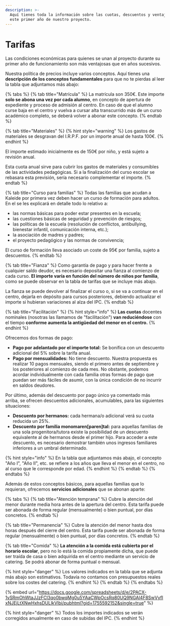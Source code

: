 ```yaml
---
description: >-
  Aquí tienes toda la información sobre las cuotas, descuentos y ventajas para
  este primer año de nuestro proyecto.
---
```


# Tarifas

Las condiciones económicas para quienes se unan al proyecto durante su primer año de funcionamiento son más ventajosas que en años sucesivos. 

Nuestra política de precios incluye varios conceptos. Aquí tienes una **descripción de los conceptos fundamentales** para que no te pierdas al leer la tabla que adjuntamos más abajo:

{% tabs %}
{% tab title="Matrícula" %}
La matrícula son 350€. Este importe **solo se abona una vez por cada alumno**, en concepto de apertura de expediente y proceso de admisión al centro. En caso de que el alumno curse baja en el centro y vuelva a cursar alta transcurrido más de un curso académico completo, se deberá volver a abonar este concepto. 
{% endtab %}

{% tab title="Materiales" %}
{% hint style="warning" %}
Los gastos de materiales se desgravan del I.R.P.F. por un importe anual de hasta 100€.
{% endhint %}

El importe estimado inicialmente es de 150€ por niño, y está sujeto a revisión anual. 

Esta cuota anual sirve para cubrir los gastos de materiales y consumibles de las actividades pedagógicas. Si a la finalización del curso escolar se rebasara esta previsión, sería necesario complementar el importe.
{% endtab %}

{% tab title="Curso para familias" %}
Todas las familias que acudan a Kaleide por primera vez deben hacer un curso de formación para adultos. En el se les explicará en detalle todo lo relativo a:

* las normas básicas para poder estar presentes en la escuela;
* las cuestiones básicas de seguridad y prevención de riesgos;
* las políticas de la escuela \(resolución de conflictos, antibullying, bienestar infantil, comunicación interna, etc.\);
* la asociación de madres y padres;
* el proyecto pedagógico y las normas de convivencia;

El curso de formación lleva asociado un coste de 95€ por familia, sujeto a descuentos.
{% endtab %}

{% tab title="Fianza" %}
Como garantía de pago y para hacer frente a cualquier saldo deudor, es necesario depositar una fianza al comienzo de cada curso. **El importe varía en función del número de niños por familia**, como se puede observar en la tabla de tarifas que se incluye más abajo. 

La fianza se puede devolver al finalizar el curso o, si se va a continuar en el centro, dejarla en depósito para cursos posteriores, debiendo actualizar el importe si hubieran variaciones al alza del IPC.
{% endtab %}

{% tab title="Facilitación" %}
{% hint style="info" %}
**Las cuotas** docentes nominales \(nosotras las llamamos de "facilitación"\) **van reduciéndose** con el tiempo **conforme aumenta la antigüedad del menor en el centro.**
{% endhint %}

Ofrecemos  dos formas de pago:

* **Pago por adelantado por el importe total:** Se bonifica con un descuento adicional del 5% sobre la tarifa anual. 
* **Pago por mensualidades:** No tiene descuento. Nuestra propuesta es realizar 10 pagos mensuales, siendo el primero antes de septiembre y los posteriores al comienzo de cada mes. No obstante, podemos acordar individualmente con cada familia otras formas de pago que puedan ser más fáciles de asumir, con la única condición de no incurrir en saldos deudores.

Por último, además del descuento por pago único ya comentado más arriba, se ofrecen descuentos adicionales, acumulables, para las siguientes situaciones:

* **Descuento por hermanos:** cada hermana/o adicional verá su cuota reducida un 25%.
* **Descuento por familia monomaren\[paren\]tal:** para aquellas familias de una sola progenitora/tutora existe la posibilidad de un descuento equivalente al de hermanos desde el primer hijo. Para acceder a este descuento, es necesario demostrar también unos ingresos familiares inferiores a un umbral determinado.

{% hint style="info" %}
En la tabla que adjuntamos más abajo, el concepto "Año I", "Año II", etc. se refiere a los años que lleva el menor en el centro, no al curso que le corresponde por edad.
{% endhint %}
{% endtab %}
{% endtabs %}

Además de estos conceptos básicos, para aquellas familias que lo requieran, ofrecemos **servicios adicionales** que se abonan aparte:

{% tabs %}
{% tab title="Atención temprana" %}
Cubre la atención del menor durante media hora antes de la apertura del centro. Esta tarifa puede ser abonada de forma regular \(mensualmente\) o bien puntual, por días concretos.
{% endtab %}

{% tab title="Permanencia" %}
Cubre la atención del menor hasta dos horas después del cierre del centro. Esta tarifa puede ser abonada de forma regular \(mensualmente\) o bien puntual, por días concretos.
{% endtab %}

{% tab title="Comida" %}
**La atención a la comida está cubierta por el horario escolar**, pero no lo está la comida propiamente dicha, que puede ser traída de casa o bien adquirida en el centro mediante un servicio de catering. Se podrá abonar de forma puntual o mensual.

{% hint style="danger" %}
Los valores indicados en la tabla que se adjunta más abajo son estimativos. Todavía no contamos con presupuestos reales sobre los costes del catering.
{% endhint %}
{% endtab %}
{% endtabs %}

{% embed url="https://docs.google.com/spreadsheets/d/e/2PACX-1vSRmOhWtaJJzFCl3qo0bwqMg0u5YAaCWpOcsRq80UQ9NGAl4F8SwVyfIxNJEjLtXNwHxhsDULlkVlbi/pubhtml?gid=1755592152&single=true" %}

{% hint style="danger" %}
Todos los importes indicados se verán corregidos anualmente en caso de subidas del IPC.
{% endhint %}

